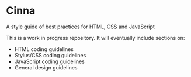 # Cinna

A style guide of best practices for HTML, CSS and JavaScript

This is a work in progress repository. It will eventually include sections on:

* HTML coding guidelines
* Stylus/CSS coding guidelines
* JavaScript coding guidelines
* General design guidelines
